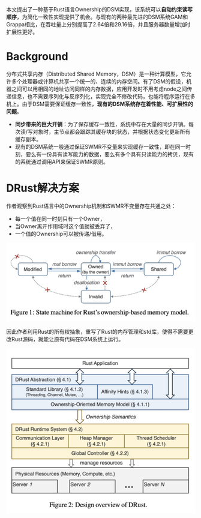 本文提出了一种基于Rust语言Ownership的DSM实现，该系统可以**自动约束读写顺序**，为简化一致性实现提供了机会。与现有的两种最先进的DSM系统GAM和Grappa相比，在吞吐量上分别提高了2.64倍和29.16倍，并且服务器数量增加时扩展性更好。

# Background

分布式共享内存（Distributed Shared Memory，DSM）是一种计算模型，它允许多个处理器或计算机共享一个统一的、连续的内存空间。有了DSM的假设，机器之间可以用相同的地址访问同样的内存数据，应用开发时不用考虑node之间传递信息，也不需要序列化与反序列化，实现完全不修改代码，也能将程序运行在多机上。由于DSM需要保证缓存一致性，**现有的DSM系统存在着性能、可扩展性的问题**。
- **同步带来的巨大开销**：为了保存缓存一致性，系统中存在大量的同步开销。每次读/写对象时，主节点都会跟踪其缓存块的状态，并根据状态变化更新所有缓存副本。
- 现有的DSM系统一般通过保证SWMR不变量来实现缓存一致性，即在同一时刻，要么有一份具有读写能力的数据，要么有多个具有只读能力的拷贝，现有的系统通过调用API来保证SWMR原则。

# DRust解决方案

作者观察到Rust语言中的Ownership机制和SWMR不变量存在共通之处：

- 每一个值在同一时刻只有一个Owner，
- 当Owner离开作用域时这个值就被丢弃了，
- 一个值的Ownership可以被传递/借用。

![](../image/Pasted-image-20250521150030.png)

因此作者利用Rust的所有权抽象，重写了Rust的内存管理和std库，使得不需要更改Rust源码，就能让原有代码在DSM系统上运行。

![](../image/Pasted-image-20250521150524.png)